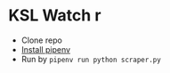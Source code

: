 # KSL Watch r

- Clone repo
- [Install pipenv](https://pipenv.readthedocs.io/en/latest/)
- Run by `pipenv run python scraper.py`